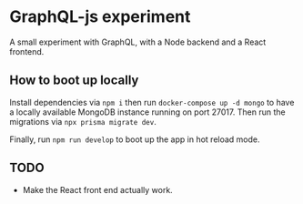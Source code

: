 # GraphQL-js experiment

A small experiment with GraphQL, with a Node backend and a React frontend.

## How to boot up locally


Install dependencies via `npm i` then run `docker-compose up -d mongo` to have a locally available MongoDB instance running
on port 27017. Then run the migrations via `npx prisma migrate dev`. 

Finally, run `npm run develop` to boot up the app in hot reload mode. 

## TODO

- Make the React front end actually work.
